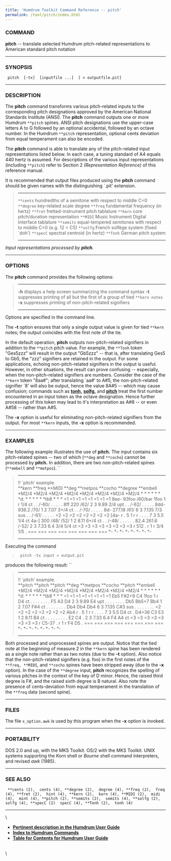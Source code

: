 ```yaml
---
title: 'Humdrum Toolkit Command Reference -- pitch'
permalink: /tool/pitch/index.html
---
```


### COMMAND

**pitch** -- translate selected Humdrum pitch-related representations
to American standard pitch notation

------------------------------------------------------------------------

### SYNOPSIS

` pitch  [-tx]  [inputfile ...]  [ > outputfile.pit]`

------------------------------------------------------------------------

### DESCRIPTION

The **pitch** command transforms various pitch-related inputs to the
corresponding pitch designations approved by the American National
Standards Institute (ANSI). The **pitch** command outputs one or more
Humdrum `**pitch` spines. ANSI pitch designations use the upper-case
letters A to G followed by an optional accidental, followed by an octave
number. In the Humdrum `**pitch` representation, optional cents
deviation from equal temperament can also be encoded.

The **pitch** command is able to translate any of the pitch-related
input representations listed below. In each case, a tuning standard of
A4 equals 440 hertz is assumed. For descriptions of the various input
representations (including `**pitch`) refer to Section 2
*(Representation Reference)* of this reference manual.

It is recommended that output files produced using the **pitch** command
should be given names with the distinguishing \`.pit\' extension.

>   ------------ --------------------------------------------------------------------
>   `**cents`    hundredths of a semitone with respect to middle C=0
>   `**degree`   key-related scale degree
>   `**freq`     fundamental frequency (in hertz)
>   `**fret`     fretted-instrument pitch tablature
>   `**kern`     core pitch/duration representation
>   `**MIDI`     Music Instrument Digital Interface tablature
>   `**semits`   equal-tempered semitones with respect to middle C=0 (e.g. 12 = C5)
>   `**solfg`    French solfège system (fixed \`doh\')
>   `**specC`    spectral centroid (in hertz)
>   `**Tonh`     German pitch system
>   ------------ --------------------------------------------------------------------
>
*Input representations processed by **pitch**.*

------------------------------------------------------------------------

### OPTIONS

The **pitch** command provides the following options:

>   -------- ----------------------------------------------------------------------------
>   **-h**   displays a help screen summarizing the command syntax
>   **-t**   suppresses printing of all but the first of a group of tied `**kern notes`
>   **-x**   suppresses printing of non-pitch-related signifiers
>   -------- ----------------------------------------------------------------------------
>
Options are specified in the command line.

The **-t** option ensures that only a single output value is given for
tied `**kern` notes; the output coincides with the first note of the
tie.

In the default operation, **pitch** outputs non-pitch-related signifiers
in addition to the `**pitch` pitch value. For example, the `**Tonh`
token \"Ges5zzz\" will result in the output \"Gb5zzz\" \-- that is,
after translating Ges5 to Gb5, the \"zzz\" signifiers are retained in
the output. For some applications, echoing non-pitch-related signifiers
in the output is useful. However, in other situations, the result can
prove confusing \-- especially, when the non-pitch-related signifiers
are numbers. Consider the case of the `**kern` token \"8aa\#\"; after
translating \`aa\#\' to A\#5, the non-pitch-related signifier \`8\' will
also be output, hence the value 8A\#5 \-- which may cause confusion;
commands such as [**tonh,**](tonh.html) [**solfg,**](solfg.html) and
[**pitch**](pitch.html) treat the first number encountered in an input
token as the octave designation. Hence further processing of this token
may lead to it\'s interpretation as A\#8 \-- or even A\#58 \-- rather
than A\#5.

The **-x** option is useful for eliminating non-pitch-related signifiers
from the output. For most `**kern` inputs, the **-x** option is
recommended.

------------------------------------------------------------------------

### EXAMPLES

The following example illustrates the use of **pitch.** The input
contains six pitch-related spines \-- two of which (`**deg` and
`**cocho`) cannot be processed by **pitch.** In addition, there are two
non-pitch-related spines (`**embell` and `**metpos`). ``

>   ----------------------- ------------ ----------- --------- ------------ ----------- ------------ ------------
>   !! \`pitch\' example.                                                                            
>   \*\*kern                \*\*freq     \*\*MIDI    \*\*deg   \*\*metpos   \*\*cocho   \*\*degree   \*\*embell
>   \*M2/4                  \*M2/4       \*M2/4      \*M2/4    \*M2/4       \*M2/4      \*M2/4       \*M2/4
>   \*                      \*           \*          \*        \*           \*          \*d:         \*
>   \*                      \*           \*          \*        \*tb8        \*          \*           \*
>   =1                      =1           =1          =1        =1           =1          =1           =1
>   8ee-                    93foo        /60/bar     1foo      1            r           1/4          ct
>   .                       .            /-60/       .         .            .           .            .
>   8ff                     220          /62/        2         3            9.89        2/4          upt
>   .                       .            /-62/       .         .            .           .            .
>   8dd-                    936.2        /70/        1         2            7.07        3+/4         ct
>   .                       .            /-70/       .         .            .           .            .
>   8d-                     277.18       /61/        6         3            7.135       7/3          sus
>   .                       .            /-61/       .         .            .           .            .
>   =2                      =2           =2          =2        =2           =2          =2           =2
>   \[4a-                   r            .           5         1            r           r            .
>   .                       .            .           7         3            5.5         1/4          ct
>   4a-\]                   300          /48/ /52/   1         2            8.11        6+/4         ct
>   .                       .            /-48/       .         .            .           .            .
>   .                       82.4 261.6   /-52/       2         3            7.33 6.4    3/4 5/4      ct
>   =3                      =3           =3          =3        =3           =3          =3           =3
>   r                       512          .           r         1            r           3/4 1/5      .
>   ===                     ===          ===         ===       ===          ===         ===          ===
>   \*-                     \*-          \*-         \*-       \*-          \*-         \*-          \*-
>   ----------------------- ------------ ----------- --------- ------------ ----------- ------------ ------------
>
Executing the command

> ` pitch -tx input > output.pit`

produces the following result: ``

>   ----------------------- ----------- ----------- --------- ------------ ----------- ----------- ------------
>   !! \`pitch\' example.                                                                          
>   \*\*pitch               \*\*pitch   \*\*pitch   \*\*deg   \*\*metpos   \*\*cocho   \*\*pitch   \*\*embell
>   \*M2/4                  \*M2/4      \*M2/4      \*M2/4    \*M2/4       \*M2/4      \*M2/4      \*M2/4
>   \*                      \*          \*          \*        \*           \*          \*d:        \*
>   \*                      \*          \*          \*        \*tb8        \*          \*          \*
>   =1                      =1          =1          =1        =1           =1          =1          =1
>   Eb5                     F\#2+9      C4          1foo      1            r           D4          ct
>   .                       .           .           .         .            .           .           .
>   F5                      A3          D4          2         3            9.89        E4          upt
>   .                       .           .           .         .            .           .           .
>   Db5                     Bb5+7       Bb4         1         2            7.07        F\#4        ct
>   .                       .           .           .         .            .           .           .
>   Db4                     Db4         Db4         6         3            7.135       C\#3        sus
>   .                       .           .           .         .            .           .           .
>   =2                      =2          =2          =2        =2           =2          =2          =2
>   Ab4                     r           .           5         1            r           r           .
>   .                       .           .           7         3            5.5         D4          ct
>   .                       D4+36       C3 E3       1         2            8.11        B4          ct
>   .                       .           .           .         .            .           .           .
>   .                       E2 C4       .           2         3            7.33 6.4    F4 A4       ct
>   =3                      =3          =3          =3        =3           =3          =3          =3
>   r                       C5-37       .           r         1            r           F4 D5       .
>   ===                     ===         ===         ===       ===          ===         ===         ===
>   \*-                     \*-         \*-         \*-       \*-          \*-         \*-         \*-
>   ----------------------- ----------- ----------- --------- ------------ ----------- ----------- ------------
>
Both processed and unprocessed spines are output. Notice that the tied
note at the beginning of measure 2 in the `**kern` spine has been
rendered as a single note rather than as two notes (due to the **-t**
option). Also notice that the non-pitch-related signifiers (e.g. foo) in
the first notes of the `**freq, **MIDI`, and `**cocho` spines have been
stripped away (due to the **-x** option). In the case of the `**degree`
input, **pitch** recognizes the spelling of various pitches in the
context of the key of D minor. Hence, the raised third degree is F\#,
and the raised sixth degree is B natural. Also note the presence of
cents-deviation from equal temperament in the translation of the
`**freq` data (second spine).

------------------------------------------------------------------------

### FILES

The file `x_option.awk` is used by this program when the **-x** option
is invoked.

------------------------------------------------------------------------

### PORTABILITY

DOS 2.0 and up, with the MKS Toolkit. OS/2 with the MKS Toolkit. UNIX
systems supporting the *Korn* shell or *Bourne* shell command
interpreters, and revised *awk* (1985).

------------------------------------------------------------------------

### SEE ALSO

` **cents (2),  cents (4), **degree (2),  degree (4), **freq (2),  freq (4), **fret (2),  hint (4), **kern (2),  kern (4), **MIDI (2),  midi (4),  mint (4), **pitch (2), **semits (2),  semits (4), **solfg (2),  solfg (4), **specC (2)  specC (4), **Tonh (2),  tonh (4)`

------------------------------------------------------------------------

\

-   [**Pertinent description in the Humdrum User
    Guide**](../guide04.html#Pitch_Representation)
-   [**Index to Humdrum Commands**](../commands.toc.html)
-   [**Table for Contents for Humdrum User Guide**](../guide.toc.html)

\
\
